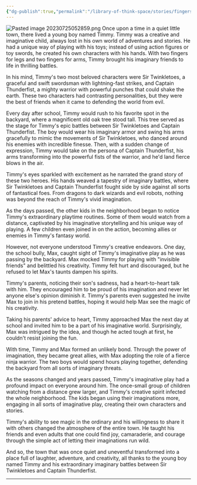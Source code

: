 ```yaml
---
{"dg-publish":true,"permalink":"/library-of-think-space/stories/fingers-of-fantasy-the-epic-arm-warriors/"}
---
```


![Pasted image 20230725052859.png](/img/user/Library%20of%20ThinkSpace/Stories%20%F0%9F%93%99/attachments/Pasted%20image%2020230725052859.png)
Once upon a time in a quiet little town, there lived a young boy named Timmy. Timmy was a creative and imaginative child, always lost in his own world of adventures and stories. He had a unique way of playing with his toys; instead of using action figures or toy swords, he created his own characters with his hands. With two fingers for legs and two fingers for arms, Timmy brought his imaginary friends to life in thrilling battles.

In his mind, Timmy's two most beloved characters were Sir Twinkletoes, a graceful and swift swordsman with lightning-fast strikes, and Captain Thunderfist, a mighty warrior with powerful punches that could shake the earth. These two characters had contrasting personalities, but they were the best of friends when it came to defending the world from evil.

Every day after school, Timmy would rush to his favorite spot in the backyard, where a magnificent old oak tree stood tall. This tree served as the stage for Timmy's epic battles between Sir Twinkletoes and Captain Thunderfist. The boy would wear his imaginary armor and swing his arms gracefully to mimic the movements of Sir Twinkletoes, who danced around his enemies with incredible finesse. Then, with a sudden change of expression, Timmy would take on the persona of Captain Thunderfist, his arms transforming into the powerful fists of the warrior, and he'd land fierce blows in the air.

Timmy's eyes sparkled with excitement as he narrated the grand story of these two heroes. His hands weaved a tapestry of imaginary battles, where Sir Twinkletoes and Captain Thunderfist fought side by side against all sorts of fantastical foes. From dragons to dark wizards and evil robots, nothing was beyond the reach of Timmy's vivid imagination.

As the days passed, the other kids in the neighborhood began to notice Timmy's extraordinary playtime routines. Some of them would watch from a distance, captivated by his imaginative storytelling and his unique way of playing. A few children even joined in on the action, becoming allies or enemies in Timmy's fantasy world.

However, not everyone understood Timmy's creative endeavors. One day, the school bully, Max, caught sight of Timmy's imaginative play as he was passing by the backyard. Max mocked Timmy for playing with "invisible friends" and belittled his creativity. Timmy felt hurt and discouraged, but he refused to let Max's taunts dampen his spirits.

Timmy's parents, noticing their son's sadness, had a heart-to-heart talk with him. They encouraged him to be proud of his imagination and never let anyone else's opinion diminish it. Timmy's parents even suggested he invite Max to join in his pretend battles, hoping it would help Max see the magic of his creativity.

Taking his parents' advice to heart, Timmy approached Max the next day at school and invited him to be a part of his imaginative world. Surprisingly, Max was intrigued by the idea, and though he acted tough at first, he couldn't resist joining the fun.

With time, Timmy and Max formed an unlikely bond. Through the power of imagination, they became great allies, with Max adopting the role of a fierce ninja warrior. The two boys would spend hours playing together, defending the backyard from all sorts of imaginary threats.

As the seasons changed and years passed, Timmy's imaginative play had a profound impact on everyone around him. The once-small group of children watching from a distance grew larger, and Timmy's creative spirit infected the whole neighborhood. The kids began using their imaginations more, engaging in all sorts of imaginative play, creating their own characters and stories.

Timmy's ability to see magic in the ordinary and his willingness to share it with others changed the atmosphere of the entire town. He taught his friends and even adults that one could find joy, camaraderie, and courage through the simple act of letting their imaginations run wild.

And so, the town that was once quiet and uneventful transformed into a place full of laughter, adventure, and creativity, all thanks to the young boy named Timmy and his extraordinary imaginary battles between Sir Twinkletoes and Captain Thunderfist.

---
